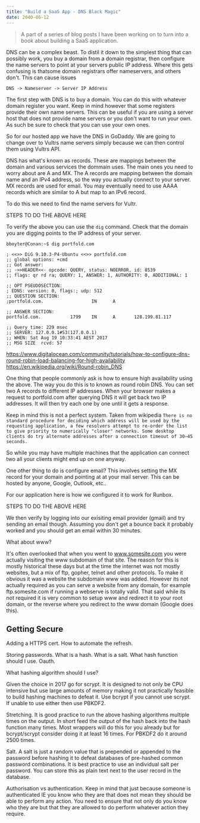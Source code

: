 ```yaml
---
title: "Build a SaaS App - DNS Black Magic"
date: 2040-06-12
---
```


> A part of a series of blog posts I have been working on to turn into a book about building a SaaS application.

DNS can be a complex beast. To distil it down to the simplest thing that can possibly work, you buy a domain from a domain registrar, then configure the name servers to point at your servers public IP address. Where this gets confusing is thatsome domain registrars offer nameservers, and others don't. This can cause issues

`DNS -> Nameserver -> Server IP Address`

The first step with DNS is to buy a domain. You can do this with whatever domain register you want. Keep in mind however that some registers provide their own name servers. This can be useful if you are using a server host that does not provide name servers or you don't want to run your own. As such be sure to check that you can use your own ones.

So for our hosted app we have the DNS in GoDaddy. We are going to change over to Vultrs name servers simply because we can then control them using Vultrs API.

DNS has what's known as records. These are mappings between the domain and various services the dommain uses. The main ones you need to worry about are A and MX. The A records are mapping between the domain name and an IPv4 address, so the way you actually connect to your server. MX records are used for email. You may eventually need to use AAAA records which are similar to A but map to an IPv6 record.

To do this we need to find the name servers for Vultr. 

STEPS TO DO THE ABOVE HERE

To verify the above you can use the `dig` command. Check that the domain you are digging points to the IP address of your server.

```
bboyter@Conan:~$ dig portfold.com

; <<>> DiG 9.10.3-P4-Ubuntu <<>> portfold.com
;; global options: +cmd
;; Got answer:
;; ->>HEADER<<- opcode: QUERY, status: NOERROR, id: 8539
;; flags: qr rd ra; QUERY: 1, ANSWER: 1, AUTHORITY: 0, ADDITIONAL: 1

;; OPT PSEUDOSECTION:
; EDNS: version: 0, flags:; udp: 512
;; QUESTION SECTION:
;portfold.com.                  IN      A

;; ANSWER SECTION:
portfold.com.           1799    IN      A       128.199.81.117

;; Query time: 229 msec
;; SERVER: 127.0.0.1#53(127.0.0.1)
;; WHEN: Sat Aug 19 10:33:41 AEST 2017
;; MSG SIZE  rcvd: 57
```


https://www.digitalocean.com/community/tutorials/how-to-configure-dns-round-robin-load-balancing-for-high-availability
https://en.wikipedia.org/wiki/Round-robin_DNS

One thing that people commonly ask is how to ensure high availability using the above. The way you do this is to known as round robin DNS. You can set two A records to different IP addresses. When your browser makes a request to portfold.com after querying DNS it will get back two IP addresses. It will then try each one by one until it gets a response.

Keep in mind this is not a perfect system. Taken from wikipedia `There is no standard procedure for deciding which address will be used by the requesting application, a few resolvers attempt to re-order the list to give priority to numerically "closer" networks. Some desktop clients do try alternate addresses after a connection timeout of 30–45 seconds. `

So while you may have multiple machines that the application can connect two all your clients might end up on one anyway.

One other thing to do is configure email? This involves setting the MX record for your domain and pointing at at your mail server. This can be hosted by anyone, Google, Outlook, etc..

For our application here is how we configured it to work for Runbox.

STEPS TO DO THE ABOVE HERE

We then verify by logging into our exisiting email provider (gmail) and try sending an email though. Assuming you don't get a bounce back it probably worked and you should get an email within 30 minutes.


What about www?

It's often overlooked that when you went to www.somesite.com you were actually visiting the www subdomain of that site. The reason for this is mostly historical these days but at the time the internet was not mostly websites, but a mix of ftp, gopher, telnet and other protocols. To make it obvious it was a website the subdomain www was added. However its not actually required as you can serve a website from any domain, for example ftp.somesite.com if running a webserve is totally valid. That said while its not required it is very common to setup www and redirect it to your root domain, or the reverse where you redirect to the www domain (Google does this).


Getting Secure
-----------------------

Adding a HTTPS cert. How to automate the refresh.

Storing passwords. What is a hash. What is a salt. What hash function should I use. Oauth.

What hashing algorithm should I use?

Given the choice in 2017 go for scrypt. It is designed to not only be CPU intensive but use large amounts of memory making it not practically feasible to build hashing machines to defeat it. Use bcrypt if you cannot use scrypt. If unable to use either then use PBKDF2.

Stretching. It is good practice to run the above hashing algorithms multiple times on the output. In short feed the output of the hash back into the hash function many times. Most wrappers will do this for you already but for bcrypt/scrypt consider doing it at least 16 times. For PBKDF2 do it around 2500 times.

Salt. A salt is just a random value that is prepended or appended to the password before hashing it to defeat databases of pre-hashed common password combinations. It is best practice to use an individual salt per password. You can store this as plain text next to the user record in the database.

Authorisation vs authentication. Keep in mind that just because someone is authenticated IE you know who they are that does not mean they should be able to perform any action. You need to ensure that not only do you know who they are but that they are allowed to do perform whatever action they require.
